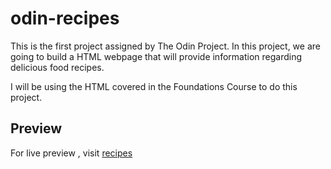 # odin-recipes

This is the first project assigned by The Odin Project.
In this project, we are going to build a HTML webpage that will provide information regarding delicious food recipes.

I will be using the HTML covered in the Foundations Course to do this project.

## Preview
 For live preview , visit [recipes](https://pariharx7.github.io/odin-recipes)
